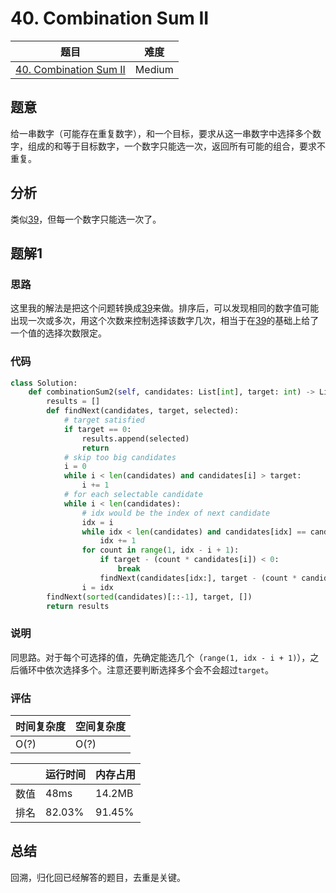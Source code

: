 # 40. Combination Sum II

| 题目 | 难度 |
| ---- | ---- |
| [40. Combination Sum II](https://leetcode.com/problems/combination-sum-ii/) | Medium |

## 题意

给一串数字（可能存在重复数字），和一个目标，要求从这一串数字中选择多个数字，组成的和等于目标数字，一个数字只能选一次，返回所有可能的组合，要求不重复。

## 分析

类似[39](39.md)，但每一个数字只能选一次了。

## 题解1

### 思路

这里我的解法是把这个问题转换成[39](39.md)来做。排序后，可以发现相同的数字值可能出现一次或多次，用这个次数来控制选择该数字几次，相当于在[39](39.md)的基础上给了一个值的选择次数限定。

### 代码

```python
class Solution:
    def combinationSum2(self, candidates: List[int], target: int) -> List[List[int]]:
        results = []
        def findNext(candidates, target, selected):
            # target satisfied
            if target == 0:
                results.append(selected)
                return
            # skip too big candidates
            i = 0
            while i < len(candidates) and candidates[i] > target:
                i += 1
            # for each selectable candidate
            while i < len(candidates):
                # idx would be the index of next candidate
                idx = i
                while idx < len(candidates) and candidates[idx] == candidates[i]:
                    idx += 1
                for count in range(1, idx - i + 1):
                    if target - (count * candidates[i]) < 0:
                        break
                    findNext(candidates[idx:], target - (count * candidates[i]), selected + [candidates[i]] * count)
                i = idx
        findNext(sorted(candidates)[::-1], target, [])
        return results
```

### 说明

同思路。对于每个可选择的值，先确定能选几个（`range(1, idx - i + 1)`），之后循环中依次选择多个。注意还要判断选择多个会不会超过`target`。

### 评估

| 时间复杂度 | 空间复杂度 |
| ---- | ---- |
| O(?) | O(?) |

| | 运行时间 | 内存占用 |
| ---- | ---- | ---- |
| 数值 | 48ms | 14.2MB |
| 排名 | 82.03% | 91.45% |

## 总结

回溯，归化回已经解答的题目，去重是关键。
